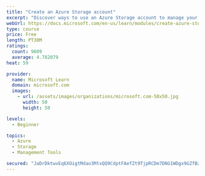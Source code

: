 ```yaml
---
title: "Create an Azure Storage account"
excerpt: "Discover ways to use an Azure Storage account to manage your data for billing, access, and storage location of your blobs, files, queues, and tables."
webUrl: https://docs.microsoft.com/en-us/learn/modules/create-azure-storage-account/
type: course
price: Free
length: PT30M
ratings:
  count: 9609
  average: 4.782079
heat: 59

provider:
  name: Microsoft Learn
  domain: microsoft.com
  images:
    - url: /assets/images/organizations/microsoft.com-50x50.jpg
      width: 50
      height: 50

levels:
  - Beginner

topics:
  - Azure
  - Storage
  - Management Tools

secured: "JaDrDktwvEq6XOigtMdao3MtxQQ9CdptFAefZt9TjpRCDm7DNG1WDgx9GZfBzc0O8Ff3jPJAS1a/svKOziz0DEyJH7iRCNF9iOu3Z8cjSiZLUzySST0NyeWpIszGL1UhV+VpnerqHWusPNr8atVbrB392KyYtIDyIpGOJFiIDtreOnZJhhP49TKncJzvaFicusVFg487IcZo6CaHtu+pLQavVBIcu1FjlXLOJJjRd/nRhS4mRPMT+XTWwaWTDKC9SijtHkKpKujOGrZ7MF76qTH6kAMSUJroNOLlTgV98mrOt9Q+k08l4hZ/YFmMOVvLEAvdRgbC6sibr5Axcu7hMKZmZeBzLuSOYvqnNP2tIy87drzZ57zsZe+wTw7I6QT+vqLScU+jlYZmS6fReu1KDinTABlk5MFzz+KjEec9rYw=;uRjvlqlyI8fJ3Xu+TyYGeA=="
---
```


